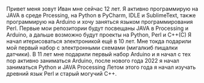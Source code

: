 Привет меня зовут Иван мне сейчас 12 лет.
Я активно программирую на JAVA в среде Prcessing, на Python в PyCharm, IDLE и SublimeText, также программирую на Arduino и хочу заняться языком программирования Perl.
Первые мои репозитории будут посвещаны JAVA в Processing и Arduino, а дальше возможно будут проекты на Python, Perl и C++(C)
Я начал итерисоваться электроникой ещё в 10 лет. Мне токда подарили мой первый набор с электронными схемами (мигалкиб пищалки датчики).
В 11 лет мне подарили первый набор Arduino и я начал с тех пор активно заниматься Arduino, после нового года 2022 я начал заниматься Python и JAVA Processing
Летом этого года я начал изучать древний язык Perl и старый могучий C++.
